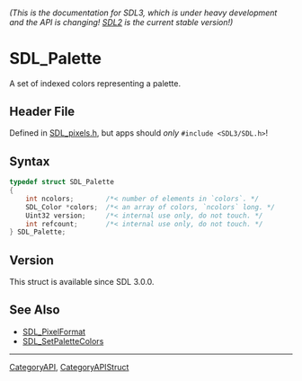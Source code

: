 ###### (This is the documentation for SDL3, which is under heavy development and the API is changing! [SDL2](https://wiki.libsdl.org/SDL2/) is the current stable version!)
# SDL_Palette

A set of indexed colors representing a palette.

## Header File

Defined in [SDL_pixels.h](https://github.com/libsdl-org/SDL/blob/main/include/SDL3/SDL_pixels.h), but apps should _only_ `#include <SDL3/SDL.h>`!

## Syntax

```c
typedef struct SDL_Palette
{
    int ncolors;        /*< number of elements in `colors`. */
    SDL_Color *colors;  /*< an array of colors, `ncolors` long. */
    Uint32 version;     /*< internal use only, do not touch. */
    int refcount;       /*< internal use only, do not touch. */
} SDL_Palette;
```

## Version

This struct is available since SDL 3.0.0.

## See Also

* [SDL_PixelFormat](SDL_PixelFormat)
* [SDL_SetPaletteColors](SDL_SetPaletteColors)

----
[CategoryAPI](CategoryAPI), [CategoryAPIStruct](CategoryAPIStruct)

